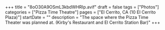+++
title = "8oO30A9OSmL3kbdWHRIp.avif"
draft = false
tags = ["Photos"]
categories = ["Pizza Time Theatre"]
pages = ["El Cerrito, CA (10 El Cerrito Plaza)"]
startDate = ""
description = "The space where the Pizza Time Theater was planned at. (Kirby's Restaurant and El Cerrito Station Bar)"
+++
